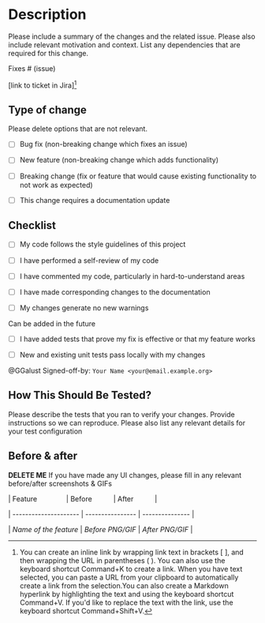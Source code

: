 # Description

Please include a summary of the changes and the related issue. Please also include relevant motivation and context. List any dependencies that are required for this change.



Fixes # (issue)

[link to ticket in Jira][^1]






## Type of change

Please delete options that are not relevant.



* [ ] Bug fix (non-breaking change which fixes an issue)

* [ ] New feature (non-breaking change which adds functionality)

* [ ] Breaking change (fix or feature that would cause existing functionality to not work as expected)

* [ ] This change requires a documentation update



## Checklist

* [ ] My code follows the style guidelines of this project

* [ ] I have performed a self-review of my code

* [ ] I have commented my code, particularly in hard-to-understand areas
 
* [ ] I have made corresponding changes to the documentation

* [ ] My changes generate no new warnings



Can be added in the future

* [ ] I have added tests that prove my fix is effective or that my feature works

* [ ] New and existing unit tests pass locally with my changes

@GGalust
Signed-off-by: `Your Name <your@email.example.org>`


## How This Should Be Tested?

Please describe the tests that you ran to verify your changes. Provide instructions so we can reproduce. Please also list any relevant details for your test configuration



## Before & after

**DELETE ME** If you have made any UI changes, please fill in any relevant before/after screenshots & GIFs

| Feature               | Before           | After           |

| --------------------- | ---------------- | --------------- |

| _Name of the feature_ | _Before PNG/GIF_ | _After PNG/GIF_ |



[^1]: You can create an inline link by wrapping link text in brackets [ ], and then wrapping the URL in parentheses ( ). You can also use the keyboard shortcut Command+K to create a link. When you have text selected, you can paste a URL from your clipboard to automatically create a link from the selection.You can also create a Markdown hyperlink by highlighting the text and using the keyboard shortcut Command+V. If you'd like to replace the text with the link, use the keyboard shortcut Command+Shift+V.
